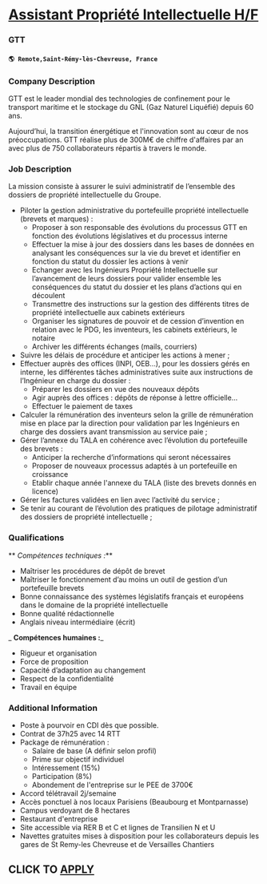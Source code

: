 # [Assistant Propriété Intellectuelle H/F](https://www.remotewlb.com/apply/assistant-propriete-intellectuelle-h-f)  
### GTT  
#### `🌎 Remote,Saint-Rémy-lès-Chevreuse, France`  

### **Company Description**

GTT est le leader mondial des technologies de confinement pour le transport maritime et le stockage du GNL (Gaz Naturel Liquéfié) depuis 60 ans.

Aujourd’hui, la transition énergétique et l'innovation sont au cœur de nos préoccupations. GTT réalise plus de 300M€ de chiffre d'affaires par an avec plus de 750 collaborateurs répartis à travers le monde.

###  **Job Description**

La mission consiste à assurer le suivi administratif de l’ensemble des dossiers de propriété intellectuelle du Groupe.

  * Piloter la gestion administrative du portefeuille propriété intellectuelle (brevets et marques) :
    * Proposer à son responsable des évolutions du processus GTT en fonction des évolutions législatives et du processus interne
    * Effectuer la mise à jour des dossiers dans les bases de données en analysant les conséquences sur la vie du brevet et identifier en fonction du statut du dossier les actions à venir
    * Echanger avec les Ingénieurs Propriété Intellectuelle sur l’avancement de leurs dossiers pour valider ensemble les conséquences du statut du dossier et les plans d’actions qui en découlent
    * Transmettre des instructions sur la gestion des différents titres de propriété intellectuelle aux cabinets extérieurs
    * Organiser les signatures de pouvoir et de cession d’invention en relation avec le PDG, les inventeurs, les cabinets extérieurs, le notaire
    * Archiver les différents échanges (mails, courriers)
  * Suivre les délais de procédure et anticiper les actions à mener ;
  * Effectuer auprès des offices (INPI, OEB…), pour les dossiers gérés en interne, les différentes tâches administratives suite aux instructions de l’Ingénieur en charge du dossier :
    * Préparer les dossiers en vue des nouveaux dépôts
    * Agir auprès des offices : dépôts de réponse à lettre officielle…
    * Effectuer le paiement de taxes
  * Calculer la rémunération des inventeurs selon la grille de rémunération mise en place par la direction pour validation par les Ingénieurs en charge des dossiers avant transmission au service paie ;
  * Gérer l’annexe du TALA en cohérence avec l’évolution du portefeuille des brevets :
    * Anticiper la recherche d’informations qui seront nécessaires
    * Proposer de nouveaux processus adaptés à un portefeuille en croissance
    * Etablir chaque année l'annexe du TALA (liste des brevets donnés en licence)
  * Gérer les factures validées en lien avec l’activité du service ;
  * Se tenir au courant de l’évolution des pratiques de pilotage administratif des dossiers de propriété intellectuelle ;

###  **Qualifications**

 ** _Compétences techniques :_**

  * Maîtriser les procédures de dépôt de brevet
  * Maîtriser le fonctionnement d’au moins un outil de gestion d’un portefeuille brevets
  * Bonne connaissance des systèmes législatifs français et européens dans le domaine de la propriété intellectuelle
  * Bonne qualité rédactionnelle
  * Anglais niveau intermédiaire (écrit)

 _ **Compétences humaines :**_

  * Rigueur et organisation
  * Force de proposition
  * Capacité d’adaptation au changement
  * Respect de la confidentialité
  * Travail en équipe

###  **Additional Information**

  * Poste à pourvoir en CDI dès que possible.
  * Contrat de 37h25 avec 14 RTT 
  * Package de rémunération :
    * Salaire de base (A définir selon profil)
    * Prime sur objectif individuel
    * Intéressement (15%)
    * Participation (8%)
    * Abondement de l'entreprise sur le PEE de 3700€
  * Accord télétravail 2j/semaine
  * Accès ponctuel à nos locaux Parisiens (Beaubourg et Montparnasse) 
  * Campus verdoyant de 8 hectares
  * Restaurant d'entreprise
  * Site accessible via RER B et C et lignes de Transilien N et U
  * Navettes gratuites mises à disposition pour les collaborateurs depuis les gares de St Remy-les Chevreuse et de Versailles Chantiers

  
## CLICK TO [APPLY](https://www.remotewlb.com/apply/assistant-propriete-intellectuelle-h-f)

